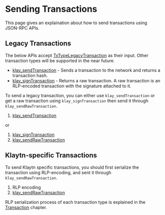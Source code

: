 # Sending Transactions

This page gives an explaination about how to send transactions using JSON-RPC APIs.

## Legacy Transactions

The below APIs accept [TxTypeLegacyTransaction] as their input. Other transaction types will be supported in the near future.

- [klay_sendTransaction] - Sends a transaction to the network and returns a transaction hash.
- [klay_signTransaction] - Returns a raw transaction. A raw transaction is an RLP-encoded transaction with the signature attached to it.

To send a legacy transaction, you can either use `klay_sendTransaction` or get a raw transaction using `klay_signTransaction` then send it through `klay_sendRawTransaction`. 

1. [klay_sendTransaction]

or 

1. [klay_signTransaction]
2. [klay_sendRawTransaction] 

## Klaytn-specific Transactions

To send Klaytn specific transactions, you should first serialize the transaction using RLP-encoding, and sent it through `klay_sendRawTransaction`.

1. RLP encoding
2. [klay_sendRawTransaction]

RLP serialization process of each transaction type is explained in the [Transaction] chapter.  


[TxTypeLegacyTransaction]: ../../klaytn/design/transactions/basic.md#txtypelegacytransaction
[klay_sendTransaction]: api-references/platform/transaction.md#klay_sendtransaction
[klay_signTransaction]: api-references/platform/transaction.md#klay_signtransaction
[klay_sendRawTransaction]: api-references/platform/transaction.md#klay_sendrawtransaction
[Transaction]: ../../klaytn/design/transactions/README.md  
